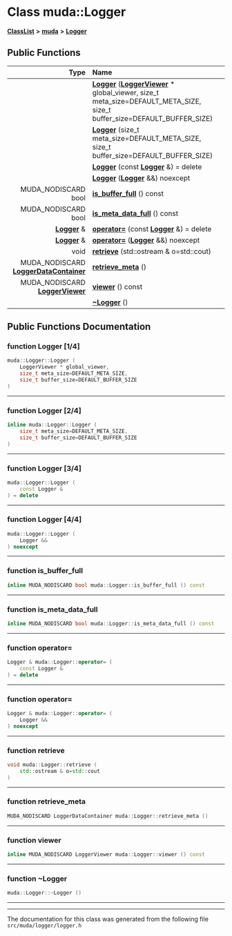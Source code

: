 

# Class muda::Logger



[**ClassList**](annotated.md) **>** [**muda**](namespacemuda.md) **>** [**Logger**](classmuda_1_1_logger.md)










































## Public Functions

| Type | Name |
| ---: | :--- |
|   | [**Logger**](#function-logger-14) ([**LoggerViewer**](classmuda_1_1_logger_viewer.md) \* global\_viewer, size\_t meta\_size=DEFAULT\_META\_SIZE, size\_t buffer\_size=DEFAULT\_BUFFER\_SIZE) <br> |
|   | [**Logger**](#function-logger-24) (size\_t meta\_size=DEFAULT\_META\_SIZE, size\_t buffer\_size=DEFAULT\_BUFFER\_SIZE) <br> |
|   | [**Logger**](#function-logger-34) (const [**Logger**](classmuda_1_1_logger.md) &) = delete<br> |
|   | [**Logger**](#function-logger-44) ([**Logger**](classmuda_1_1_logger.md) &&) noexcept<br> |
|  MUDA\_NODISCARD bool | [**is\_buffer\_full**](#function-is_buffer_full) () const<br> |
|  MUDA\_NODISCARD bool | [**is\_meta\_data\_full**](#function-is_meta_data_full) () const<br> |
|  [**Logger**](classmuda_1_1_logger.md) & | [**operator=**](#function-operator) (const [**Logger**](classmuda_1_1_logger.md) &) = delete<br> |
|  [**Logger**](classmuda_1_1_logger.md) & | [**operator=**](#function-operator_1) ([**Logger**](classmuda_1_1_logger.md) &&) noexcept<br> |
|  void | [**retrieve**](#function-retrieve) (std::ostream & o=std::cout) <br> |
|  MUDA\_NODISCARD [**LoggerDataContainer**](classmuda_1_1_logger_data_container.md) | [**retrieve\_meta**](#function-retrieve_meta) () <br> |
|  MUDA\_NODISCARD [**LoggerViewer**](classmuda_1_1_logger_viewer.md) | [**viewer**](#function-viewer) () const<br> |
|   | [**~Logger**](#function-logger) () <br> |




























## Public Functions Documentation




### function Logger [1/4]

```C++
muda::Logger::Logger (
    LoggerViewer * global_viewer,
    size_t meta_size=DEFAULT_META_SIZE,
    size_t buffer_size=DEFAULT_BUFFER_SIZE
) 
```




<hr>



### function Logger [2/4]

```C++
inline muda::Logger::Logger (
    size_t meta_size=DEFAULT_META_SIZE,
    size_t buffer_size=DEFAULT_BUFFER_SIZE
) 
```




<hr>



### function Logger [3/4]

```C++
muda::Logger::Logger (
    const Logger &
) = delete
```




<hr>



### function Logger [4/4]

```C++
muda::Logger::Logger (
    Logger &&
) noexcept
```




<hr>



### function is\_buffer\_full 

```C++
inline MUDA_NODISCARD bool muda::Logger::is_buffer_full () const
```




<hr>



### function is\_meta\_data\_full 

```C++
inline MUDA_NODISCARD bool muda::Logger::is_meta_data_full () const
```




<hr>



### function operator= 

```C++
Logger & muda::Logger::operator= (
    const Logger &
) = delete
```




<hr>



### function operator= 

```C++
Logger & muda::Logger::operator= (
    Logger &&
) noexcept
```




<hr>



### function retrieve 

```C++
void muda::Logger::retrieve (
    std::ostream & o=std::cout
) 
```




<hr>



### function retrieve\_meta 

```C++
MUDA_NODISCARD LoggerDataContainer muda::Logger::retrieve_meta () 
```




<hr>



### function viewer 

```C++
inline MUDA_NODISCARD LoggerViewer muda::Logger::viewer () const
```




<hr>



### function ~Logger 

```C++
muda::Logger::~Logger () 
```




<hr>

------------------------------
The documentation for this class was generated from the following file `src/muda/logger/logger.h`

